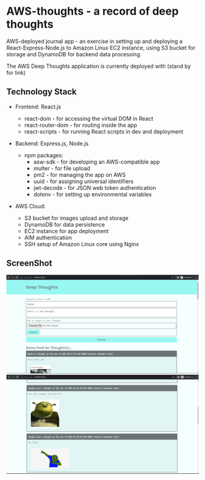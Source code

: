# AWS-thoughts - a record of deep thoughts

AWS-deployed journal app - an exercise in setting up and deploying a React-Express-Node.js to Amazon Linux EC2 instance, using S3 bucket for storage and DynamoDB for backend data processing.

The AWS Deep Thoughts application is currently deployed with (stand by for link)

## Technology Stack

- Frontend: React.js

  - react-dom - for accessing the virtual DOM in React
  - react-router-dom - for routing inside the app
  - react-scripts - for running React scripts in dev and deployment

- Backend: Express.js, Node.js
  - npm packages:
    - asw-sdk - for developing an AWS-compatible app
    - multer - for file upload
    - pm2 - for managing the app on AWS
    - uuid - for assigning universal identifiers
    - jwt-decode - for JSON web token authentication
    - dotenv - for setting up environmental variables
- AWS Cloud:
  - S3 bucket for images upload and storage
  - DynamoDB for data persistence
  - EC2 instance for app deployment
  - AIM authentication
  - SSH setup of Amazon Linux core using Nginx

## ScreenShot

![Screen1](./client/public/Home%20Screen.png)
![Screen2](./client/public/Post.png)
